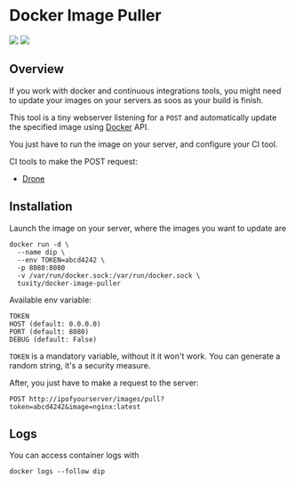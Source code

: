 Docker Image Puller
===================

[![](https://images.microbadger.com/badges/version/tuxity/docker-image-puller.svg)](https://hub.docker.com/r/tuxity/docker-image-puller/)
![](https://images.microbadger.com/badges/image/tuxity/docker-image-puller.svg)

## Overview

If you work with docker and continuous integrations tools, you might need to update your images on your servers as soos as your build is finish.

This tool is a tiny webserver listening for a `POST` and automatically update the specified image using [Docker](https://docs.docker.com/engine/reference/api/docker_remote_api/) API.

You just have to run the image on your server, and configure your CI tool.

CI tools to make the POST request:
- [Drone](http://readme.drone.io/plugins/webhook/)


## Installation

Launch the image on your server, where the images you want to update are
```
docker run -d \
  --name dip \
  --env TOKEN=abcd4242 \
  -p 8080:8080
  -v /var/run/docker.sock:/var/run/docker.sock \
  tuxity/docker-image-puller
```

Available env variable:
```
TOKEN
HOST (default: 0.0.0.0)
PORT (default: 8080)
DEBUG (default: False)
```

`TOKEN` is a mandatory variable, without it it won't work. You can generate a random string, it's a security measure.

After, you just have to make a request to the server:
```
POST http://ipofyourserver/images/pull?token=abcd4242&image=nginx:latest
```

## Logs

You can access container logs with
```
docker logs --follow dip
````
